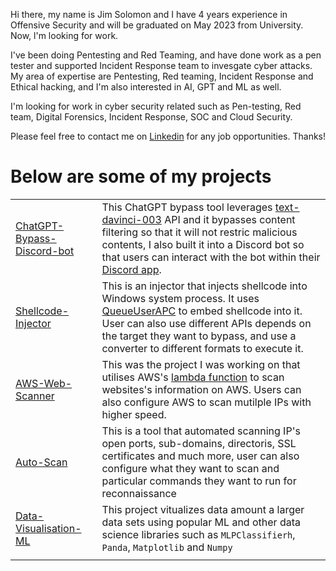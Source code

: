 Hi there, my name is Jim Solomon and I have 4 years experience in Offensive Security and will be graduated on May 2023 from University. Now, l'm looking for work.

I've been doing Pentesting and Red Teaming, and have done work as a pen tester and supported Incident Response team to invesgate cyber attacks.
My area of expertise are Pentesting, Red teaming, Incident Response and Ethical hacking, and I'm also interested in AI, GPT and ML as well.

I'm looking for work in cyber security related such as Pen-testing, Red team, Digital Forensics, Incident Response, SOC and Cloud Security. 	

Please feel free to contact me on [Linkedin](https://www.linkedin.com/in/jimsolomonx/) for any job opportunities. Thanks!
# Below are some of my projects 
|                                                                                                      |                                                                                                                                                                                                                                                                                                                                                                                                                                                                                                                                                                                                                                                                              |
|------------------------------------------------------------------------------------------------------|------------------------------------------------------------------------------------------------------------------------------------------------------------------------------------------------------------------------------------------------------------------------------------------------------------------------------------------------------------------------------------------------------------------------------------------------------------------------------------------------------------------------------------------------------------------------------------------------------------------------------------------------------------------------------|
| [ChatGPT-Bypass-Discord-bot](https://github.com/JimSolomon/ChatGPT-Bypass-Discord-bot)                                     | This ChatGPT bypass tool leverages  [text-davinci-003](https://platform.openai.com/docs/models/gpt-3-5) API and it bypasses content filtering so that it will not restric malicious contents, I also built it into a Discord bot so that users can interact with the bot within their [Discord app](https://discord.com/).                                                                                                                                                                                                                                                                                                                                                                                                                                      |
| [Shellcode-Injector](https://github.com/JimSolomon/Shellcode-Injector)                                 | This is an injector that injects shellcode into Windows system process. It uses [QueueUserAPC](https://learn.microsoft.com/en-us/windows/win32/api/processthreadsapi/nf-processthreadsapi-queueuserapc) to embed shellcode into it. User can also use different APIs depends on the target they want to bypass, and use a converter to different formats to execute it.|
| [AWS-Web-Scanner](https://github.com/JimSolomon/AWS-Web-Scanner) | This was the project I was working on that utilises AWS's [lambda function](https://aws.amazon.com/lambda/) to scan websites's information on AWS. Users can also configure AWS to scan mutilple IPs with higher speed.|.                                                                                                                                                                                                                                                                                                                                                         |
| [Auto-Scan](https://github.com/JimSolomon/Auto-Scan)  | This is a tool that automated scanning IP's open ports, sub-domains, directoris, SSL certificates and much more, user can also configure what they want to scan and particular commands they want to run for reconnaissance|
| [Data-Visualisation-ML](https://github.com/JimSolomon/Data-Visualisation-ML)                             |  This project vitualizes data amount a larger data sets using popular ML and other data science libraries such as `MLPClassifierh`, `Panda`, `Matplotlib` and `Numpy` |
|                                                                                                      |                                                                                                                                                                                                                                                                                                                                                                                                                                                                                                                                                                                                                                                                              |
